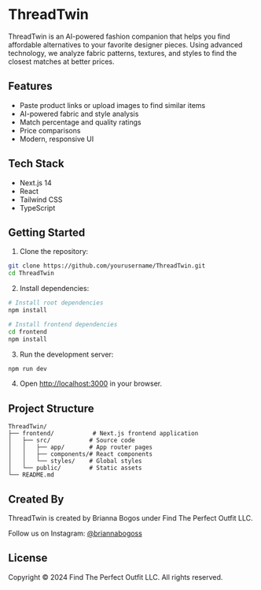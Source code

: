 # ThreadTwin

ThreadTwin is an AI-powered fashion companion that helps you find affordable alternatives to your favorite designer pieces. Using advanced technology, we analyze fabric patterns, textures, and styles to find the closest matches at better prices.

## Features

- Paste product links or upload images to find similar items
- AI-powered fabric and style analysis
- Match percentage and quality ratings
- Price comparisons
- Modern, responsive UI

## Tech Stack

- Next.js 14
- React
- Tailwind CSS
- TypeScript

## Getting Started

1. Clone the repository:
```bash
git clone https://github.com/yourusername/ThreadTwin.git
cd ThreadTwin
```

2. Install dependencies:
```bash
# Install root dependencies
npm install

# Install frontend dependencies
cd frontend
npm install
```

3. Run the development server:
```bash
npm run dev
```

4. Open [http://localhost:3000](http://localhost:3000) in your browser.

## Project Structure

```
ThreadTwin/
├── frontend/           # Next.js frontend application
│   ├── src/           # Source code
│   │   ├── app/       # App router pages
│   │   ├── components/# React components
│   │   └── styles/    # Global styles
│   └── public/        # Static assets
└── README.md
```

## Created By

ThreadTwin is created by Brianna Bogos under Find The Perfect Outfit LLC.

Follow us on Instagram: [@briannabogoss](https://instagram.com/briannabogoss)

## License

Copyright © 2024 Find The Perfect Outfit LLC. All rights reserved. 